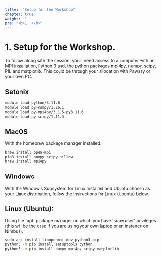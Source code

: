 ```yaml
---
title:  "Setup for the Workshop"
chapter: true
weight:  1
pre: "<b>1. </b>"
---
```


# 1. Setup for the Workshop.

To follow along with the session, you'll need access to a computer with an MPI installation, Python 3 and, the python packages mpi4py, numpy, scipy, PIL and matplotlib. This could be through your allocation with Pawsey or your own PC.

## Setonix

```bash
module load python/3.11.6
module load py-numpy/1.26.1
module load py-mpi4py/3.1.5-py3.11.6
module load py-scipy/1.11.3
```

## MacOS 

With the homebrew package manager installed:

```bash
brew install open-mpi
pip3 install numpy scipy pillow
brew install mpi4py
```

## Windows

With the Window's Subsystem for Linux Installed and Ubuntu chosen as your Linux distribution, follow the instructions for Linux (Ubuntu) below.

## Linux (Ubuntu): 

Using the 'apt' package manager on which you have 'superuser' privileges (this will be the case if you are using your own laptop or an instance on Nimbus).

```bash
sudo apt install libopenmpi-dev python3-pip
python3 -m pip install setuptools cython 
python3 -m pip install numpy mpi4py scipy matplotlib
```


